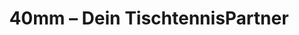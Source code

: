 ---
title: "40mm – Dein TischtennisPartner"
url: /gaildorf/40mm-dein-tischtennispartner/
shop: Sport
---